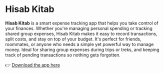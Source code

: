 # Hisab Kitab

**Hisab Kitab** is a smart expense tracking app that helps you take control of your finances. Whether you're managing personal spending or tracking shared group expenses, Hisab Kitab makes it easy to record transactions, split costs, and stay on top of your budget. It's perfect for friends, roommates, or anyone who needs a simple yet powerful way to manage money.
Ideal for sharing group expenses during trips or treks, and keeping track of pending transactions so nothing gets forgotten.

👉 [Download the app here](https://drive.google.com/file/d/1BGP1hMYA59BOh6va5Duba4cGGhVFI00Q/view?usp=drive_link)
